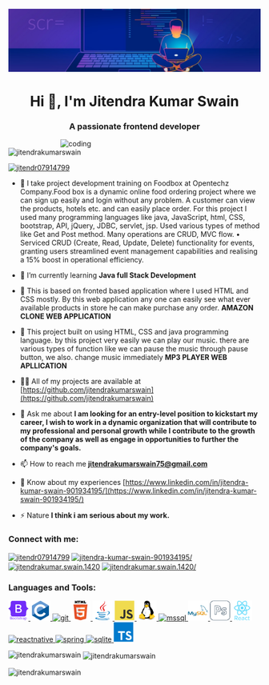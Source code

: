 ![logo](https://github.com/jitendrakumarswain/jitendrakumarswain/blob/main/linkdnbanner.jpeg)
<h1 align="center">Hi 👋, I'm Jitendra Kumar Swain</h1>
<h3 align="center">A passionate frontend developer</h3>
<img align="right" alt="coding" width="400" src="https://rajacepat.com/assets/frontend/img/webdev.gif"></img>

<p align="left"> <img src="https://komarev.com/ghpvc/?username=jitendrakumarswain&label=Profile%20views&color=0e75b6&style=flat" alt="jitendrakumarswain" /> </p>

<p align="left"> <a href="https://twitter.com/jitendr07914799" target="blank"><img src="https://img.shields.io/twitter/follow/jitendr07914799?logo=twitter&style=for-the-badge" alt="jitendr07914799" /></a> </p>

- 🔭 I take project development training on Foodbox at Opentechz Company.Food box is a dynamic online food ordering project where we can sign up easily and login without any problem. A customer can view the products, hotels etc. and can easily place order. For this project I used many programming languages like java, JavaScript, html, CSS, bootstrap, API, jQuery, JDBC, servlet, jsp. Used various types of method like Get and Post method. Many operations are CRUD, MVC flow. • Serviced CRUD (Create, Read, Update, Delete) functionality for events, granting users streamlined event management capabilities and realising a 15% boost in operational efficiency.

- 🌱 I’m currently learning **Java full Stack Development**

- 👯 This is based on fronted based application where I used HTML and CSS mostly. By this web application any one can easily see what ever available products in store he can make purchase any order. **AMAZON CLONE WEB APPLICATION**

- 🤝 This project built on using HTML, CSS and java programming language. by this project very easily we can play our music. there are various types of function like we can pause the music through pause button, we also. change music immediately **MP3 PLAYER WEB APLLICATION**

- 👨‍💻 All of my projects are available at [https://github.com/jitendrakumarswain](https://github.com/jitendrakumarswain)

- 💬 Ask me about **I am looking for an entry-level position to kickstart my career, I wish to work in a dynamic organization that will contribute to my professional and personal growth while I contribute to the growth of the company as well as engage in opportunities to further the company's goals.**

- 📫 How to reach me **jitendrakumarswain75@gmail.com**

- 📄 Know about my experiences [https://www.linkedin.com/in/jitendra-kumar-swain-901934195/](https://www.linkedin.com/in/jitendra-kumar-swain-901934195/)

- ⚡ Nature **I think i am serious about my work.**

<h3 align="left">Connect with me:</h3>
<p align="left">
<a href="https://twitter.com/jitendr07914799" target="blank"><img align="center" src="https://raw.githubusercontent.com/rahuldkjain/github-profile-readme-generator/master/src/images/icons/Social/twitter.svg" alt="jitendr07914799" height="30" width="40" /></a>
<a href="https://linkedin.com/in/jitendra-kumar-swain-901934195/" target="blank"><img align="center" src="https://raw.githubusercontent.com/rahuldkjain/github-profile-readme-generator/master/src/images/icons/Social/linked-in-alt.svg" alt="jitendra-kumar-swain-901934195/" height="30" width="40" /></a>
<a href="https://fb.com/jitendrakumar.swain.1420" target="blank"><img align="center" src="https://raw.githubusercontent.com/rahuldkjain/github-profile-readme-generator/master/src/images/icons/Social/facebook.svg" alt="jitendrakumar.swain.1420" height="30" width="40" /></a>
<a href="https://instagram.com/jitendrakumar.swain.1420/" target="blank"><img align="center" src="https://raw.githubusercontent.com/rahuldkjain/github-profile-readme-generator/master/src/images/icons/Social/instagram.svg" alt="jitendrakumar.swain.1420/" height="30" width="40" /></a>
</p>

<h3 align="left">Languages and Tools:</h3>
<p align="left"> <a href="https://getbootstrap.com" target="_blank" rel="noreferrer"> <img src="https://raw.githubusercontent.com/devicons/devicon/master/icons/bootstrap/bootstrap-plain-wordmark.svg" alt="bootstrap" width="40" height="40"/> </a> <a href="https://www.cprogramming.com/" target="_blank" rel="noreferrer"> <img src="https://raw.githubusercontent.com/devicons/devicon/master/icons/c/c-original.svg" alt="c" width="40" height="40"/> </a> <a href="https://git-scm.com/" target="_blank" rel="noreferrer"> <img src="https://www.vectorlogo.zone/logos/git-scm/git-scm-icon.svg" alt="git" width="40" height="40"/> </a> <a href="https://www.w3.org/html/" target="_blank" rel="noreferrer"> <img src="https://raw.githubusercontent.com/devicons/devicon/master/icons/html5/html5-original-wordmark.svg" alt="html5" width="40" height="40"/> </a> <a href="https://www.java.com" target="_blank" rel="noreferrer"> <img src="https://raw.githubusercontent.com/devicons/devicon/master/icons/java/java-original.svg" alt="java" width="40" height="40"/> </a> <a href="https://developer.mozilla.org/en-US/docs/Web/JavaScript" target="_blank" rel="noreferrer"> <img src="https://raw.githubusercontent.com/devicons/devicon/master/icons/javascript/javascript-original.svg" alt="javascript" width="40" height="40"/> </a> <a href="https://www.linux.org/" target="_blank" rel="noreferrer"> <img src="https://raw.githubusercontent.com/devicons/devicon/master/icons/linux/linux-original.svg" alt="linux" width="40" height="40"/> </a> <a href="https://www.microsoft.com/en-us/sql-server" target="_blank" rel="noreferrer"> <img src="https://www.svgrepo.com/show/303229/microsoft-sql-server-logo.svg" alt="mssql" width="40" height="40"/> </a> <a href="https://www.mysql.com/" target="_blank" rel="noreferrer"> <img src="https://raw.githubusercontent.com/devicons/devicon/master/icons/mysql/mysql-original-wordmark.svg" alt="mysql" width="40" height="40"/> </a> <a href="https://www.photoshop.com/en" target="_blank" rel="noreferrer"> <img src="https://raw.githubusercontent.com/devicons/devicon/master/icons/photoshop/photoshop-line.svg" alt="photoshop" width="40" height="40"/> </a> <a href="https://reactjs.org/" target="_blank" rel="noreferrer"> <img src="https://raw.githubusercontent.com/devicons/devicon/master/icons/react/react-original-wordmark.svg" alt="react" width="40" height="40"/> </a> <a href="https://reactnative.dev/" target="_blank" rel="noreferrer"> <img src="https://reactnative.dev/img/header_logo.svg" alt="reactnative" width="40" height="40"/> </a> <a href="https://spring.io/" target="_blank" rel="noreferrer"> <img src="https://www.vectorlogo.zone/logos/springio/springio-icon.svg" alt="spring" width="40" height="40"/> </a> <a href="https://www.sqlite.org/" target="_blank" rel="noreferrer"> <img src="https://www.vectorlogo.zone/logos/sqlite/sqlite-icon.svg" alt="sqlite" width="40" height="40"/> </a> <a href="https://www.typescriptlang.org/" target="_blank" rel="noreferrer"> <img src="https://raw.githubusercontent.com/devicons/devicon/master/icons/typescript/typescript-original.svg" alt="typescript" width="40" height="40"/> </a> </p>

<p><img align="left" src="https://github-readme-stats.vercel.app/api/top-langs?username=jitendrakumarswain&show_icons=true&locale=en&layout=compact" alt="jitendrakumarswain" /></p>

<p>&nbsp;<img align="center" src="https://github-readme-stats.vercel.app/api?username=jitendrakumarswain&show_icons=true&locale=en" alt="jitendrakumarswain" /></p>

<p><img align="center" src="https://github-readme-streak-stats.herokuapp.com/?user=jitendrakumarswain&" alt="jitendrakumarswain" /></p>
